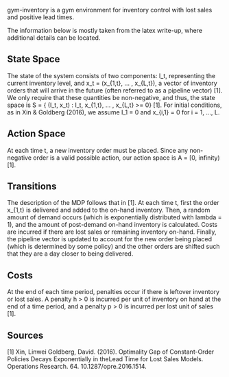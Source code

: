 gym-inventory is a gym environment for inventory control with lost sales and positive lead times. 

The information below is mostly taken from the latex write-up, where additional details can be located. 


## State Space

The state of the system consists of two components: I_t, representing the current inventory level, and x_t = (x_{1,t}, ... , x_{L,t}), a vector of inventory orders that will arrive in the future (often referred to as a pipeline vector) [1]. We only require that these quantities be non-negative, and thus, the state space is S = { (I_t, x_t) : I_t, x_{1,t}, ... , x_{L,t} >= 0} [1]. For initial conditions, as in Xin & Goldberg (2016), we assume I_1 = 0 and x_{i,1} = 0 for i = 1, ..., L.


## Action Space

At each time t, a new inventory order must be placed. Since any non-negative order is a valid possible action, our action space is A = [0, infinity)  [1]. 


## Transitions

The description of the MDP follows that in [1]. At each time t, first the order x_{1,t} is delivered and added to the on-hand inventory. Then, a random amount of demand occurs (which is exponentially distributed with lambda = 1), and the amount of post-demand on-hand inventory is calculated. Costs are incurred if there are lost sales or remaining inventory on-hand. Finally, the pipeline vector is updated to account for the new order being placed (which is determined by some policy) and the other orders are shifted such that they are a day closer to being delivered. 


## Costs

At the end of each time period, penalties occur if there is leftover inventory or lost sales. A penalty h > 0 is incurred per unit of inventory on hand at the end of a time period, and a penalty p > 0 is incurred per lost unit of sales [1].


## Sources

[1] Xin, Linwei  Goldberg, David.  (2016).  Optimality Gap of Constant-Order Policies Decays Exponentially in theLead Time for Lost Sales Models.  Operations Research.  64.  10.1287/opre.2016.1514.
